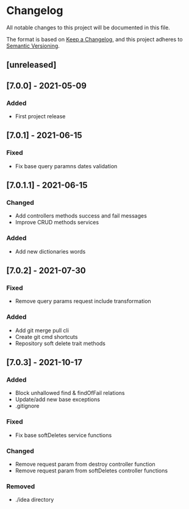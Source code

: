 # Changelog

All notable changes to this project will be documented in this file.

The format is based on [Keep a Changelog](https://keepachangelog.com/en/1.0.0/),
and this project adheres to [Semantic Versioning](https://semver.org/spec/v2.0.0.html).

## [unreleased]

## [7.0.0] - 2021-05-09

### Added

- First project release

## [7.0.1] - 2021-06-15

### Fixed

- Fix base query paramns dates validation

## [7.0.1.1] - 2021-06-15

### Changed

- Add controllers methods success and fail messages
- Improve CRUD methods services

### Added

- Add new dictionaries words

## [7.0.2] - 2021-07-30

### Fixed

- Remove query params request include transformation

### Added

- Add git merge pull cli
- Create git cmd shortcuts
- Repository soft delete trait methods

## [7.0.3] - 2021-10-17

### Added
- Block unhallowed find & findOfFail relations
- Update/add new base exceptions
- .gitignore

### Fixed
- Fix base softDeletes service functions

### Changed
- Remove request param from destroy controller function
- Remove request param from softDeletes controller functions

### Removed
- ./idea directory
